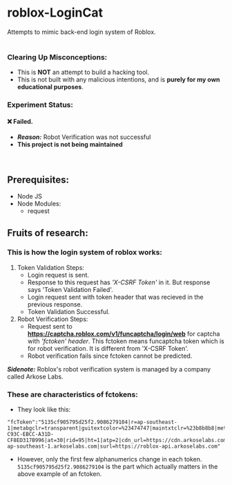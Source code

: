 # roblox-LoginCat
Attempts to mimic back-end login system of Roblox.
<br><br>

### Clearing Up Misconceptions:
- This is **NOT** an attempt to build a hacking tool.
- This is not built with any malicious intentions, and is **purely for my own educational purposes**.

### Experiment Status: 
#### :x: Failed.
- ***Reason:*** Robot Verification was not successful
- **This project is not being maintained**
<br>

## Prerequisites:
- Node JS
- Node Modules:
  - request
  
## Fruits of research:
### This is how the login system of roblox works:
1. Token Validation Steps:
    - Login request is sent.
    - Response to this request has *'X-CSRF Token'* in it. But response says 'Token Validation Failed'.
    - Login request sent with token header that was recieved in the previous response.
    - Token Validation Successful.
2. Robot Verification Steps:
    - Request sent to **https://captcha.roblox.com/v1/funcaptcha/login/web** for captcha with *'fctoken' header*. This fctoken means funcaptcha token which is for robot verification. It is different from 'X-CSRF Token'.
    - Robot verification fails since fctoken cannot be predicted.<br>

***Sidenote:*** Roblox's robot verification system is managed by a company called Arkose Labs.

### These are characteristics of fctokens:

- They look like this:
```
"fcToken":"5135cf905795d25f2.9086279104|r=ap-southeast-1|metabgclr=transparent|guitextcolor=%23474747|maintxtclr=%23b8b8b8|metaiconclr=transparent|meta=6|lang=en|pk=9F35E182-C93C-EBCC-A31D-CF8ED317B996|at=30|rid=95|ht=1|atp=2|cdn_url=https://cdn.arkoselabs.com/fc|lurl=https://audio-ap-southeast-1.arkoselabs.com|surl=https://roblox-api.arkoselabs.com"
```

- However, only the first few alphanumerics change in each token.<br>
```5135cf905795d25f2.9086279104``` is the part which actually  matters in the above example of an fctoken.
<br>

